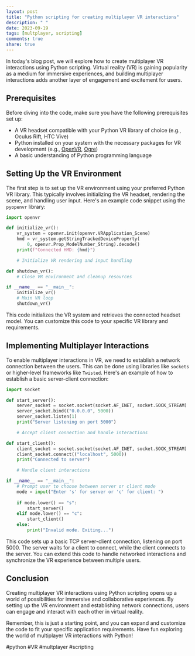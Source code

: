 ```yaml
---
layout: post
title: "Python scripting for creating multiplayer VR interactions"
description: " "
date: 2023-09-19
tags: [multplayer, scripting]
comments: true
share: true
---
```


In today's blog post, we will explore how to create multiplayer VR interactions using Python scripting. Virtual reality (VR) is gaining popularity as a medium for immersive experiences, and building multiplayer interactions adds another layer of engagement and excitement for users.

## Prerequisites

Before diving into the code, make sure you have the following prerequisites set up:

- A VR headset compatible with your Python VR library of choice (e.g., Oculus Rift, HTC Vive)
- Python installed on your system with the necessary packages for VR development (e.g., [OpenVR](https://github.com/cmbruns/pyopenvr), [Ogre](https://www.ogre3d.org/))
- A basic understanding of Python programming language

## Setting Up the VR Environment

The first step is to set up the VR environment using your preferred Python VR library. This typically involves initializing the VR headset, rendering the scene, and handling user input. Here's an example code snippet using the `pyopenvr` library:

```python
import openvr

def initialize_vr():
    vr_system = openvr.init(openvr.VRApplication_Scene)
    hmd = vr_system.getStringTrackedDeviceProperty(
        0, openvr.Prop_ModelNumber_String).decode()
    print(f"Connected HMD: {hmd}")

    # Initialize VR rendering and input handling

def shutdown_vr():
    # Close VR environment and cleanup resources

if __name__ == "__main__":
    initialize_vr()
    # Main VR loop
    shutdown_vr()
```

This code initializes the VR system and retrieves the connected headset model. You can customize this code to your specific VR library and requirements.

## Implementing Multiplayer Interactions

To enable multiplayer interactions in VR, we need to establish a network connection between the users. This can be done using libraries like `sockets` or higher-level frameworks like `Twisted`. Here's an example of how to establish a basic server-client connection:

```python
import socket

def start_server():
    server_socket = socket.socket(socket.AF_INET, socket.SOCK_STREAM)
    server_socket.bind(("0.0.0.0", 5000))
    server_socket.listen(1)
    print("Server listening on port 5000")

    # Accept client connection and handle interactions

def start_client():
    client_socket = socket.socket(socket.AF_INET, socket.SOCK_STREAM)
    client_socket.connect(("localhost", 5000))
    print("Connected to server")

    # Handle client interactions

if __name__ == "__main__":
    # Prompt user to choose between server or client mode
    mode = input("Enter 's' for server or 'c' for client: ")
    
    if mode.lower() == "s":
        start_server()
    elif mode.lower() == "c":
        start_client()
    else:
        print("Invalid mode. Exiting...")
```

This code sets up a basic TCP server-client connection, listening on port 5000. The server waits for a client to connect, while the client connects to the server. You can extend this code to handle networked interactions and synchronize the VR experience between multiple users.

## Conclusion

Creating multiplayer VR interactions using Python scripting opens up a world of possibilities for immersive and collaborative experiences. By setting up the VR environment and establishing network connections, users can engage and interact with each other in virtual reality.

Remember, this is just a starting point, and you can expand and customize the code to fit your specific application requirements. Have fun exploring the world of multiplayer VR interactions with Python!

#python #VR #multplayer #scripting